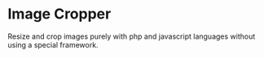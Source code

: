 # Image Cropper
Resize and crop images  ​​purely with php and javascript languages without using a special framework.
 